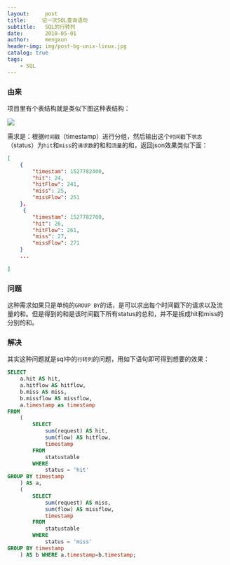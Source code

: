 ```yaml
---
layout:     post
title:     记一次SQL查询语句
subtitle:   SQL的行转列
date:       2018-05-01
author:     mengxun
header-img: img/post-bg-unix-linux.jpg
catalog: true
tags:
    - SQL
---
```



### 由来

项目里有个表结构就是类似下图这种表结构：

![](https://i.loli.net/2018/07/24/5b574cc3839da.png)

需求是：根据`时间戳`（timestamp）进行分组，然后输出这个`时间戳`下`状态`（status）为`hit`和`miss`的`请求数`的和和`流量`的和，返回json效果类似下面：
```json
[
    {
        "timestam": 1527782400,
        "hit": 24,
        "hitFlow": 241,
        "miss": 25,
        "missFlow": 251
    }，
     {
        "timestam": 1527782700,
        "hit": 26,
        "hitFlow": 261,
        "miss": 27,
        "missFlow": 271
    }
    ...
    
]

```

### 问题
这种需求如果只是单纯的`GROUP BY`的话，是可以求出每个时间戳下的请求以及流量的和。但是得到的和是该时间戳下所有status的总和，并不是拆成hit和miss的分别的和。

### 解决

其实这种问题就是sql中的`行转列`的问题，用如下语句即可得到想要的效果：

```sql
SELECT
	a.hit AS hit,
	a.hitflow AS hitflow,
	b.miss AS miss,
	b.missflow AS missflow,
	a.timestamp as timestamp
FROM
	(
		SELECT
			sum(request) AS hit,
			sum(flow) AS hitflow,
			timestamp
		FROM
			statustable
		WHERE
			status = 'hit'
GROUP BY timestamp
	) AS a,
	(
		SELECT
			sum(request) AS miss,
			sum(flow) AS missflow,
			timestamp
		FROM
			statustable
		WHERE
			status = 'miss'
GROUP BY timestamp
	) AS b WHERE a.timestamp=b.timestamp;
```

